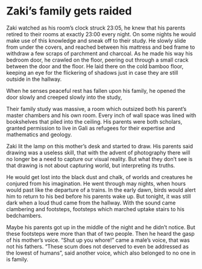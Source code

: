 # Zaki’s family gets raided
Zaki watched as his room’s clock struck 23:05, he knew that his parents retired to their rooms at exactly 23:00 every night. On some nights he would make use of this knowledge and sneak off to their study.  He slowly slide from under the covers, and reached between his mattress and bed frame to withdraw a few scraps of parchment and charcoal. 
As he made his way his bedroom door, he crawled on the floor, peering out  through a small crack between the door and the floor. He laid there on the cold bamboo floor, keeping an eye for the flickering of shadows just in case they are still outside in the hallway.

When he senses peaceful  rest has fallen upon his family, he opened the door slowly and creeped slowly into the study,

Their family study was massive, a room which outsized both his parent’s master chambers and his own room.  Every inch of wall space was lined with bookshelves that piled into the ceiling.  His parents were both scholars, granted permission to live in Gali as refugees for their expertise and mathematics and geology.

Zaki lit the lamp on this mother’s desk and started to draw. His parents said drawing was a useless skill, that with the advent of photography there will no longer be a need to capture our visual reality. But what they don’t see is that drawing is not about capturing world, but interpreting its truths.  

He would get lost into the black dust and chalk, of worlds and creatures he conjured from his imagination. He went through may nights, when hours would past like the departure of a trains. In the early dawn, birds would alert him to return to his bed before his parents wake up.
But tonight, it was still dark when a loud thud came from the hallway. With the sound came clambering and footsteps, footsteps which marched uptake stairs to his bedchambers.

Maybe his parents got up in the middle of the night and he didn’t notice.
But these footsteps were more than that of two people. Then he heard the gasp of his mother’s voice.
“Shut up you whore!” came a male’s voice, that was not his fathers.
“These scum does not deserved to even be addressed as the lowest of humans”, said another voice, which also belonged to no one in is family.

